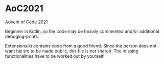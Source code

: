 # AoC2021

Advent of Code 2021

Beginner in Kotlin, so the code may be heavily commented and/or additional debuging-prints.

Extensions.kt contains code from a good friend. Since the person does not want his src to be made public, this file is not shared.
The missing functionalities have to be worked out by yourself.
